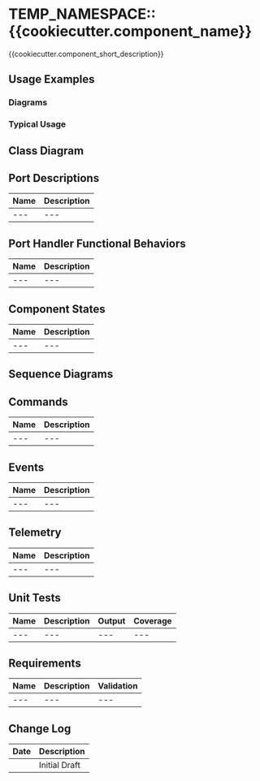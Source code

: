 # TEMP_NAMESPACE::{{cookiecutter.component_name}}

{{cookiecutter.component_short_description}}

## Usage Examples

### Diagrams

### Typical Usage

## Class Diagram

## Port Descriptions
| Name | Description |
|---|---|
|---|---|

## Port Handler Functional Behaviors
| Name | Description |
|---|---|
|---|---|

## Component States
| Name | Description |
|---|---|
|---|---|

## Sequence Diagrams

## Commands
| Name | Description |
|---|---|
|---|---|

## Events
| Name | Description |
|---|---|
|---|---|

## Telemetry
| Name | Description |
|---|---|
|---|---|

## Unit Tests
| Name | Description | Output | Coverage |
|---|---|---|---|
|---|---|---|---|

## Requirements

| Name | Description | Validation |
|---|---|---|
|---|---|---|

## Change Log

| Date | Description |
|---|---|
| <TODAY> | Initial Draft |